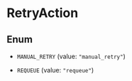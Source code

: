 

# RetryAction

## Enum


* `MANUAL_RETRY` (value: `"manual_retry"`)

* `REQUEUE` (value: `"requeue"`)



